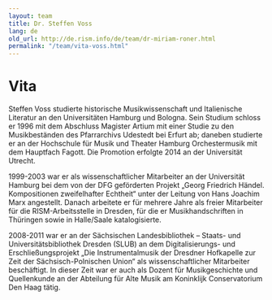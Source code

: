 ```yaml
---
layout: team
title: Dr. Steffen Voss
lang: de
old_url: http://de.rism.info/de/team/dr-miriam-roner.html
permalink: "/team/vita-voss.html"
---
```


# Vita

Steffen Voss studierte historische Musikwissenschaft und Italienische Literatur an den Universitäten Hamburg und Bologna. Sein Studium schloss er 1996 mit dem Abschluss Magister Artium mit einer Studie zu den Musikbeständen des Pfarrarchivs Udestedt bei Erfurt ab; daneben studierte er an der Hochschule für Musik und Theater Hamburg Orchestermusik mit dem Hauptfach Fagott. Die Promotion erfolgte 2014 an der Universität Utrecht.

1999-2003 war er als wissenschaftlicher Mitarbeiter an der Universität Hamburg bei dem von der DFG geförderten Projekt „Georg Friedrich Händel. Kompositionen zweifelhafter Echtheit“ unter der Leitung von Hans Joachim Marx angestellt. Danach arbeitete er für mehrere Jahre als freier Mitarbeiter für die RISM-Arbeitsstelle in Dresden, für die er Musikhandschriften in Thüringen sowie in Halle/Saale katalogisierte.

2008-2011 war er an der Sächsischen Landesbibliothek – Staats- und Universitätsbibliothek Dresden (SLUB) an dem Digitalisierungs- und Erschließungsprojekt „Die Instrumentalmusik der Dresdner Hofkapelle zur Zeit der Sächsisch-Polnischen Union“ als wissenschaftlicher Mitarbeiter beschäftigt. In dieser Zeit war er auch als Dozent für Musikgeschichte und Quellenkunde an der Abteilung für Alte Musik am Koninklijk Conservatorium Den Haag tätig.
